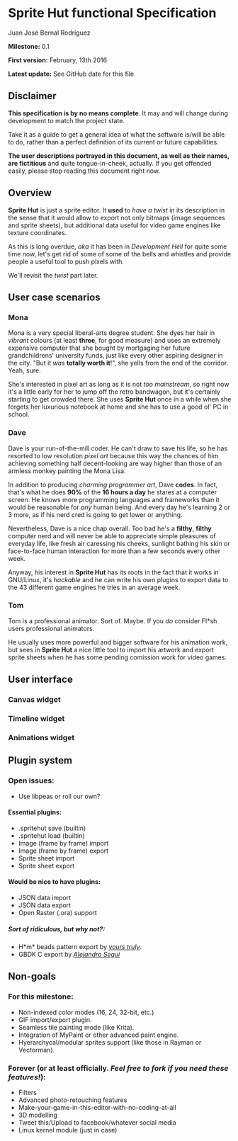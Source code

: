 Sprite Hut functional Specification
==

Juan José Bernal Rodríguez

**Milestone:** 0.1

**First version:** February, 13th 2016

**Latest update:** See GitHub date for this file

Disclaimer
--

**This specification is by no means complete**. It may and will change during development to match the project state.

Take it as a guide to get a general idea of what the software is/will be able to do, rather than a perfect definition of its current or future capabilities.

**The user descriptions portrayed in this document, as well as their names, are fictitious** and quite tongue-in-cheek, actually. If you get offended easily, please stop reading this document right now.

Overview
--

**Sprite Hut** is just a sprite editor. It **used** to *have a twist* in its description in the sense that it would allow to export not only bitmaps (image sequences and sprite sheets), but additional data useful for video game engines like texture coordinates.

As this is long overdue, *aka* it has been in *Development Hell* for quite some time now, let's get rid of some of some of the bells and whistles and provide people a useful tool to push pixels with.

 We'll revisit the *twist* part later.

User case scenarios
--

### Mona

Mona is a very special liberal-arts degree student. She dyes her hair in *vibrant* colours (at least **three**, for good measure) and uses an extremely expensive computer that she bought by mortgaging her future grandchildrens' university funds, just like every other aspiring designer in the city. "But it *was* **totally worth it**!", she yells from the end of the corridor. Yeah, sure.

She's interested in pixel art as long as it is not *too mainstream*, so right now it's a little early for her to jump off the retro bandwagon, but it's certainly starting to get crowded there. She uses **Sprite Hut** once in a while when she forgets her luxurious notebook at home and she has to use a good ol' PC in school.

### Dave
Dave is your run-of-the-mill coder. He can't draw to save his life, so he has resorted to low resolution *pixel art* because this way the chances of him achieving something half decent-looking are way higher than those of an armless monkey painting the Mona Lisa.

In addition to producing *charming programmer art*, Dave **codes**. In fact, that's what he does **90%** of the **16 hours a day** he stares at a computer screen. He knows more programming languages and frameworks than it would be reasonable for *any* human being. And every day he's learning 2 or 3 more, as if his nerd cred is going to get lower or anything.

Nevertheless, Dave is a nice chap overall. Too bad he's a **filthy**, **filthy** computer nerd and will never be able to appreciate simple pleasures of everyday life, like fresh air caressing his cheeks, sunlight bathing his skin or face-to-face human interaction for more than a few seconds every other week.

Anyway, his interest in **Sprite Hut** has its roots in the fact that it works in GNU/Linux, it's *hackable* and he can write his own plugins to export data to the 43 different game engines he tries in an average week.

### Tom
Tom is a professional animator. Sort of. Maybe. If you *do* consider Fl*sh users  professional animators.

He usually uses more powerful and bigger software for his animation work, but sees in **Sprite Hut** a nice little tool to import his artwork and export sprite sheets when he has some pending comission work for video games.


User interface
--------------

### Canvas widget

### Timeline widget

### Animations widget

Plugin system
--

### Open issues:

* Use libpeas or roll our own?

#### Essential plugins:
* .spritehut save (builtin)
* .spritehut load (builtin)
* Image (frame by frame) import
* Image (frame by frame) export
* Sprite sheet import
* Sprite sheet export

#### Would be nice to have plugins:
* JSON data import
* JSON data export
* Open Raster (.ora) support

##### Sort of ridiculous, but why not?:
* H\*m\* beads pattern export by [*yours truly*](http://github.com/jjbernal).
* GBDK C export by [*Alejandro Seguí*](http://github.com/alesegdia)

## Non-goals

### For this milestone:
* Non-indexed color modes (16, 24, 32-bit, etc.)
* GIF import/export plugin.
* Seamless tile painting mode (like Krita).
* Integration of MyPaint or other advanced paint engine.
* Hyerarchycal/modular sprites support (like those in Rayman or Vectorman).

### Forever (or at least officially. *Feel free to fork if you need these features!*):
* Filters
* Advanced photo-retouching features
* Make-your-game-in-this-editor-with-no-coding-at-all
* 3D modelling
* Tweet this/Upload to facebook/whatever social media
* Linux kernel module (just in case)
